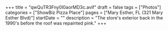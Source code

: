 +++
title = "qwQuTR3Fny0l0aorMD3c.avif"
draft = false
tags = ["Photos"]
categories = ["ShowBiz Pizza Place"]
pages = ["Mary Esther, FL (321 Mary Esther Blvd)"]
startDate = ""
description = "The store's exterior back in the 1990's before the roof was repainted pink."
+++
